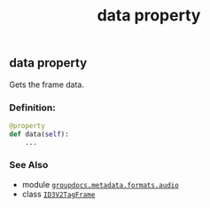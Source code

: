 ﻿---
title: data property
second_title: GroupDocs.Metadata for Python via .NET API References
description: 
type: docs
url: /python-net/groupdocs.metadata.formats.audio/id3v2tagframe/data/
is_root: false
weight: 110
---

## data property


Gets the frame data.
### Definition:
```python
@property
def data(self):
    ...
```

### See Also
* module [`groupdocs.metadata.formats.audio`](../../)
* class [`ID3V2TagFrame`](/metadata/python-net/groupdocs.metadata.formats.audio/id3v2tagframe)
